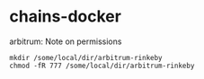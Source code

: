 # chains-docker

arbitrum: Note on permissions
```
mkdir /some/local/dir/arbitrum-rinkeby
chmod -fR 777 /some/local/dir/arbitrum-rinkeby
```
